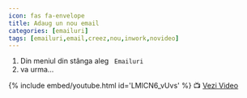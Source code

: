 ```yaml
---
icon: fas fa-envelope
title: Adaug un nou email
categories: [emailuri]
tags: [emailuri,email,creez,nou,inwork,novideo]
---
```


1. Din meniul din stânga aleg <i class='fas fa-envelope'></i>` Emailuri`
1. va urma...

[//]: # (Comming soon video)

{% include embed/youtube.html id='LMlCN6_vUvs' %}
📺 [Vezi Video](https://www.youtube.com/watch?v=LMlCN6_vUvs)
